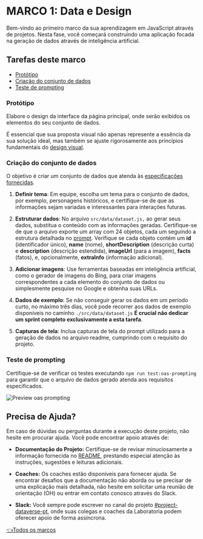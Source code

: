 # **MARCO 1:** Data e Design

Bem-vindo ao primeiro marco da sua aprendizagem
em JavaScript através de projetos. Nesta fase,
você começará construindo uma aplicação focada
na geração de dados através de inteligência artificial.

## Tarefas deste marco

- [Protótipo](#protótipo)
- [Criação do conjunto de dados](#criação-do-conjunto-de-dados)
- [Teste de prompting](#teste-de-prompting)

### Protótipo

Elabore o design da interface da página principal,
onde serão exibidos os elementos do seu conjunto
de dados.

É essencial que sua proposta visual não apenas
represente a essência
da sua solução ideal, mas também se ajuste
rigorosamente aos
princípios fundamentais do
[design visual](https://coda.io/d/Bootcamp-UX-Contenido_dqkqk2rV9Z2/Diseno-de-interfaces_suOT7#_luWsQ).

### Criação do conjunto de dados

O objetivo é criar um conjunto de dados que atenda às
[especificações fornecidas](../README.md/#geração-dos-dados).

1. **Definir tema**: Em equipe, escolha um tema para o
conjunto de dados,
por exemplo, personagens históricos, e certifique-se
de que as informações sejam variadas
e interessantes para interações futuras.

2. **Estruturar dados**: No arquivo `src/data/dataset.js,`
ao gerar seus dados,
substitua o conteúdo com as informações geradas.
Certifique-se de que o arquivo
exporte um array com 24 objetos, cada um seguindo
a estrutura detalhada
no
[prompt](https://espresso-matutino.notion.site/6-Pasos-Para-El-Prompt-Perfecto-280cac492ab54a258771ec56de27807d).
Verifique se cada objeto contém um **id** (identificador único),
**name** (nome), **shortDescription** (descrição curta) e
**description** (descrição estendida), **imageUrl** (para a imagem),
**facts** (fatos), e,
opcionalmente, **extraInfo** (informação adicional).

3. **Adicionar imagens**: Use ferramentas baseadas em inteligência
artificial,
como o gerador de imagens do Bing, para criar imagens correspondentes
a cada
elemento do conjunto de dados ou simplesmente pesquise no Google e
obtenha suas URLs.

4. **Dados de exemplo**: Se não conseguir gerar os dados em um
período curto, no máximo três dias, você pode recorrer aos dados de
exemplo disponíveis no caminho `./src/data/dataset.js`
**É crucial não dedicar um sprint completo exclusivamente
a esta tarefa**.

5. **Capturas de tela**: Inclua capturas de tela do prompt utilizado
para a geração de dados no arquivo readme, cumprindo com o
requisito do projeto.

### Teste de prompting

Certifique-se de verificar os testes executando
`npm run test:oas-prompting` para
garantir que o arquivo de dados gerado atenda aos requisitos especificados.

![Preview oas prompting](https://github.com/Laboratoria/curriculum/assets/39414582/58f383ec-0b61-45de-b848-b3380b7a8d1e)

## Precisa de Ajuda?

Em caso de dúvidas ou perguntas durante a execução deste projeto,
não hesite em procurar ajuda. Você pode encontrar apoio através de:

- **Documentação do Projeto:** Certifique-se de revisar minuciosamente a
informação fornecida no [README](../README.md), prestando especial
atenção às instruções, sugestões e leituras adicionais.

- **Coaches:** Os coaches estão disponíveis para fornecer ajuda.
Se encontrar desafios que a documentação não aborda ou se precisar
de uma explicação mais detalhada, não hesite em solicitar uma
reunião de orientação
(OH) ou entrar em contato conosco através do Slack.

- **Slack:** Você sempre pode escrever no canal do projeto
[#project-dataverse-pt](https://claseslaboratoria.slack.com/archives/C06BA7468AU),
onde suas colegas e coaches da Laboratoria podem oferecer
apoio de forma assíncrona.

[👈Todos os marcos](../README.md#6-marcos)
